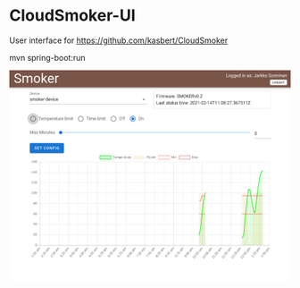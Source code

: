 # CloudSmoker-UI
User interface for https://github.com/kasbert/CloudSmoker

mvn spring-boot:run

![Screenshot](img/smoker.png)
